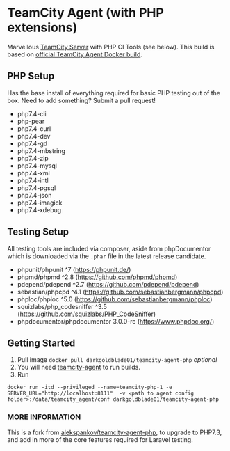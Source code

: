 # TeamCity Agent (with PHP extensions) 

Marvellous [TeamCity Server](https://jetbrains.ru/products/teamcity/) with PHP CI Tools (see below). This build is based on [official TeamCity Agent Docker build](https://hub.docker.com/r/jetbrains/teamcity-agent/). 

## PHP Setup
Has the base install of everything required for basic PHP testing out of the box. Need to add something? Submit a pull request!

 - php7.4-cli 
 - php-pear 
 - php7.4-curl 
 - php7.4-dev 
 - php7.4-gd 
 - php7.4-mbstring 
 - php7.4-zip 
 - php7.4-mysql 
 - php7.4-xml 
 - php7.4-intl 
 - php7.4-pgsql 
 - php7.4-json 
 - php7.4-imagick
 - php7.4-xdebug

## Testing Setup
All testing tools are included via composer, aside from phpDocumentor which is downloaded via the `.phar` file in the latest release candidate.

 - phpunit/phpunit ^7 (https://phpunit.de/)
 - phpmd/phpmd ^2.8 (https://github.com/phpmd/phpmd)
 - pdepend/pdepend ^2.7 (https://github.com/pdepend/pdepend)
 - sebastian/phpcpd ^4.1 (https://github.com/sebastianbergmann/phpcpd)
 - phploc/phploc ^5.0 (https://github.com/sebastianbergmann/phploc)
 - squizlabs/php_codesniffer ^3.5 (https://github.com/squizlabs/PHP_CodeSniffer)
 - phpdocumentor/phpdocumentor 3.0.0-rc (https://www.phpdoc.org/)

## Getting Started

1. Pull image ```docker pull darkgoldblade01/teamcity-agent-php``` _optional_
1. You will need [teamcity-agent](https://hub.docker.com/r/jetbrains/teamcity-server/) to run builds. 
1. Run 
```
docker run -itd --privileged --name=teamcity-php-1 -e SERVER_URL="http://localhost:8111"  -v <path to agent config folder>:/data/teamcity_agent/conf darkgoldblade01/teamcity-agent-php
```


### MORE INFORMATION

This is a fork from [alekspankov/teamcity-agent-php](https://github.com/alekspankov/teamcity-agent-php), to upgrade to PHP7.3, and add in more of the core features required for Laravel testing.
